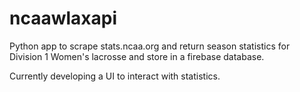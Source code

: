 # ncaawlaxapi
Python app to scrape stats.ncaa.org and return season statistics for Division 1 Women's lacrosse and store in a firebase database.

Currently developing a UI to interact with statistics.
